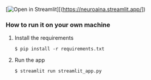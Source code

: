 

[![Open in Streamlit](https://static.streamlit.io/badges/streamlit_badge_black_white.svg)][(https://neuroaina.streamlit.app/])


### How to run it on your own machine

1. Install the requirements

   ```
   $ pip install -r requirements.txt
   ```

2. Run the app

   ```
   $ streamlit run streamlit_app.py
   ```
